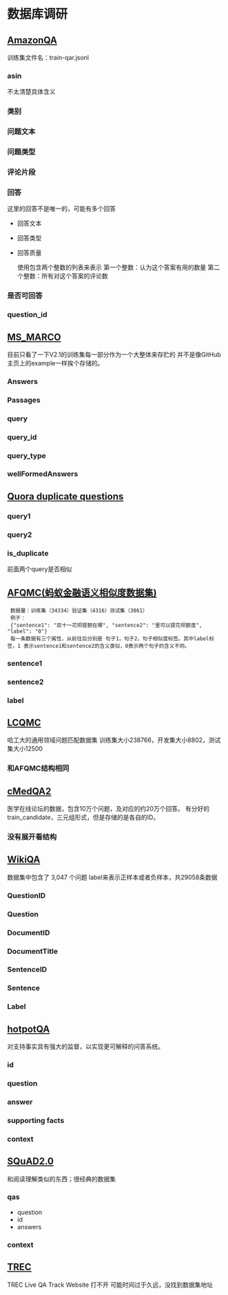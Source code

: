 # 数据库调研

## [AmazonQA](https://github.com/amazonqa/amazonqa)

训练集文件名：train-qar.jsonl

### asin

不太清楚具体含义

### 类别

### 问题文本

### 问题类型

### 评论片段

### 回答

这里的回答不是唯一的，可能有多个回答

- 回答文本

- 回答类型

- 回答质量
  
  使用包含两个整数的列表来表示
  第一个整数：认为这个答案有用的数量
  第二个整数：所有对这个答案的评论数

### 是否可回答

### question_id

## [MS_MARCO](https://github.com/microsoft/MSMARCO-Question-Answering)

目前只看了一下V2.1的训练集每一部分作为一个大整体来存贮的
并不是像GitHub主页上的example一样挨个存储的。

### Answers

### Passages

### query

### query_id

### query_type

### wellFormedAnswers

## [Quora duplicate questions](https://www.quora.com/q/quoradata/First-Quora-Dataset-Release-Question-Pairs)

### query1

### query2

### is_duplicate

前面两个query是否相似

## [AFQMC(蚂蚁金融语义相似度数据集)](https://storage.googleapis.com/cluebenchmark/tasks/afqmc_public.zip)

     数据量：训练集（34334）验证集（4316）测试集（3861）
     例子：
     {"sentence1": "双十一花呗提额在哪", "sentence2": "里可以提花呗额度", "label": "0"}
     每一条数据有三个属性，从前往后分别是 句子1，句子2，句子相似度标签。其中label标签，1 表示sentence1和sentence2的含义类似，0表示两个句子的含义不同。

### sentence1

### sentence2

### label

## [LCQMC](https://www.luge.ai/#/luge/dataDetail?id=14)

哈工大的通用领域问题匹配数据集
训练集大小238766，开发集大小8802，测试集大小12500

### 和AFQMC结构相同

## [cMedQA2](https://github.com/zhangsheng93/cMedQA2)

医学在线论坛的数据，包含10万个问题，及对应的约20万个回答。
有分好的train_candidate，三元组形式，但是存储的是各自的ID。

### 没有展开看结构

## [WikiQA](https://www.microsoft.com/en-us/download/confirmation.aspx?id=52419)

数据集中包含了 3,047 个问题
label来表示正样本或者负样本，共29058条数据

### QuestionID

### Question

### DocumentID

### DocumentTitle

### SentenceID

### Sentence

### Label

## [hotpotQA](https://github.com/hotpotqa/hotpot)

对支持事实具有强大的监督，以实现更可解释的问答系统。

### id

### question

### answer

### supporting facts

### context

## [SQuAD2.0](https://rajpurkar.github.io/SQuAD-explorer/)

和阅读理解类似的东西；很经典的数据集

### qas

- question
- id
- answers

### context

## [TREC](http://trec-liveqa.org/)

TREC Live QA Track Website 打不开
可能时间过于久远，没找到数据集地址
